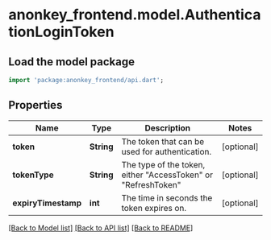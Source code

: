# anonkey_frontend.model.AuthenticationLoginToken

## Load the model package

```dart
import 'package:anonkey_frontend/api.dart';
```

## Properties

 Name                | Type       | Description                                                       | Notes      
---------------------|------------|-------------------------------------------------------------------|------------
 **token**           | **String** | The token that can be used for authentication.                    | [optional] 
 **tokenType**       | **String** | The type of the token, either \"AccessToken\" or \"RefreshToken\" | [optional] 
 **expiryTimestamp** | **int**    | The time in seconds the token expires on.                         | [optional] 

[[Back to Model list]](../README.md#documentation-for-models) [[Back to API list]](../README.md#documentation-for-api-endpoints) [[Back to README]](../README.md)


